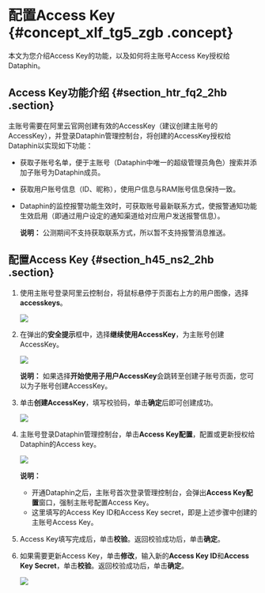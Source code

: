 # 配置Access Key {#concept_xlf_tg5_zgb .concept}

本文为您介绍Access Key的功能，以及如何将主账号Access Key授权给Dataphin。

## Access Key功能介绍 {#section_htr_fq2_2hb .section}

主账号需要在阿里云官网创建有效的AccessKey（建议创建主账号的AccessKey），并登录Dataphin管理控制台，将创建的AccessKey授权给Dataphin以实现如下功能：

-   获取子账号名单，便于主账号（Dataphin中唯一的超级管理员角色）搜索并添加子账号为Dataphin成员。
-   获取用户账号信息（ID、昵称），使用户信息与RAM账号信息保持一致。
-   Dataphin的监控报警功能生效时，可获取账号最新联系方式，使报警通知功能生效启用（即通过用户设定的通知渠道给对应用户发送报警信息）。

    **说明：** 公测期间不支持获取联系方式，所以暂不支持报警消息推送。


## 配置Access Key {#section_h45_ns2_2hb .section}

1.  使用主账号登录阿里云控制台，将鼠标悬停于页面右上方的用户图像，选择**accesskeys**。

    ![](http://static-aliyun-doc.oss-cn-hangzhou.aliyuncs.com/assets/img/135653/156136806044297_zh-CN.png)

2.  在弹出的**安全提示**框中，选择**继续使用AccessKey**，为主账号创建AccessKey。

    ![](http://static-aliyun-doc.oss-cn-hangzhou.aliyuncs.com/assets/img/135653/156136806041322_zh-CN.png)

    **说明：** 如果选择**开始使用子用户AccessKey**会跳转至创建子账号页面，您可以为子账号创建AccessKey。

3.  单击**创建AccessKey**，填写校验码，单击**确定**后即可创建成功。

    ![](http://static-aliyun-doc.oss-cn-hangzhou.aliyuncs.com/assets/img/135653/156136806041323_zh-CN.png)

4.  主账号登录Dataphin管理控制台，单击**Access Key配置**，配置或更新授权给Dataphin的Access key。

    ![](http://static-aliyun-doc.oss-cn-hangzhou.aliyuncs.com/assets/img/135653/156136806141319_zh-CN.png)

    **说明：** 

    -   开通Dataphin之后，主账号首次登录管理控制台，会弹出**Access Key配置**窗口，强制主账号配置Access Key。
    -   这里填写的Access Key ID和Access Key secret，即是上述步骤中创建的主账号Access Key。
5.  Access Key填写完成后，单击**校验**。返回校验成功后，单击**确定**。
6.  如果需要更新Access Key，单击**修改**，输入新的**Access Key ID**和**Access Key Secret**，单击**校验**。返回校验成功后，单击**确定**。

    ![](http://static-aliyun-doc.oss-cn-hangzhou.aliyuncs.com/assets/img/135653/156136806144301_zh-CN.png)



